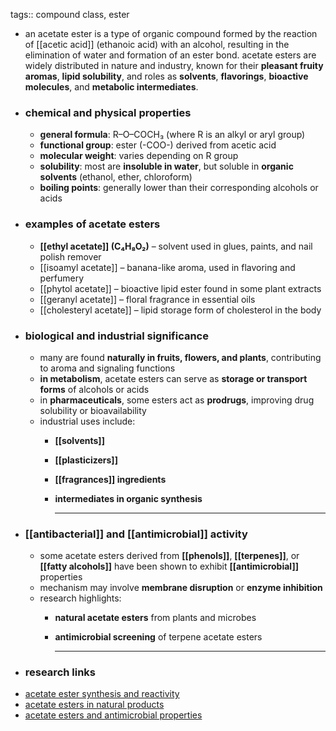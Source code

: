 tags:: compound class, ester

- an acetate ester is a type of organic compound formed by the reaction of [[acetic acid]] (ethanoic acid) with an alcohol, resulting in the elimination of water and formation of an ester bond. acetate esters are widely distributed in nature and industry, known for their **pleasant fruity aromas**, **lipid solubility**, and roles as **solvents**, **flavorings**, **bioactive molecules**, and **metabolic intermediates**.
- ### chemical and physical properties
	- **general formula**: R–O–COCH₃ (where R is an alkyl or aryl group)
	- **functional group**: ester (-COO-) derived from acetic acid
	- **molecular weight**: varies depending on R group
	- **solubility**: most are **insoluble in water**, but soluble in **organic solvents** (ethanol, ether, chloroform)
	- **boiling points**: generally lower than their corresponding alcohols or acids
- ### examples of acetate esters
	- **[[ethyl acetate]] (C₄H₈O₂)** – solvent used in glues, paints, and nail polish remover
	- [[isoamyl acetate]] – banana-like aroma, used in flavoring and perfumery
	- [[phytol acetate]] – bioactive lipid ester found in some plant extracts
	- [[geranyl acetate]] – floral fragrance in essential oils
	- [[cholesteryl acetate]] – lipid storage form of cholesterol in the body
- ### biological and industrial significance
	- many are found **naturally in fruits, flowers, and plants**, contributing to aroma and signaling functions
	- **in metabolism**, acetate esters can serve as **storage or transport forms** of alcohols or acids
	- in **pharmaceuticals**, some esters act as **prodrugs**, improving drug solubility or bioavailability
	- industrial uses include:
		- **[[solvents]]**
		- **[[plasticizers]]**
		- **[[fragrances]] ingredients**
		- **intermediates in organic synthesis**
		  
		  ---
- ### [[antibacterial]] and [[antimicrobial]] activity
	- some acetate esters derived from **[[phenols]]**, **[[terpenes]]**, or **[[fatty alcohols]]** have been shown to exhibit **[[antimicrobial]]** properties
	- mechanism may involve **membrane disruption** or **enzyme inhibition**
	- research highlights:
		- **natural acetate esters** from plants and microbes
		- **antimicrobial screening** of terpene acetate esters  
		  
		  ---
- ### research links
- [acetate ester synthesis and reactivity](https://scholar.google.com/scholar?q=acetate+ester+reaction+mechanism)
- [acetate esters in natural products](https://scholar.google.com/scholar?q=acetate+esters+in+plants)
- [acetate esters and antimicrobial properties](https://scholar.google.com/scholar?q=acetate+ester+antimicrobial+activity)
